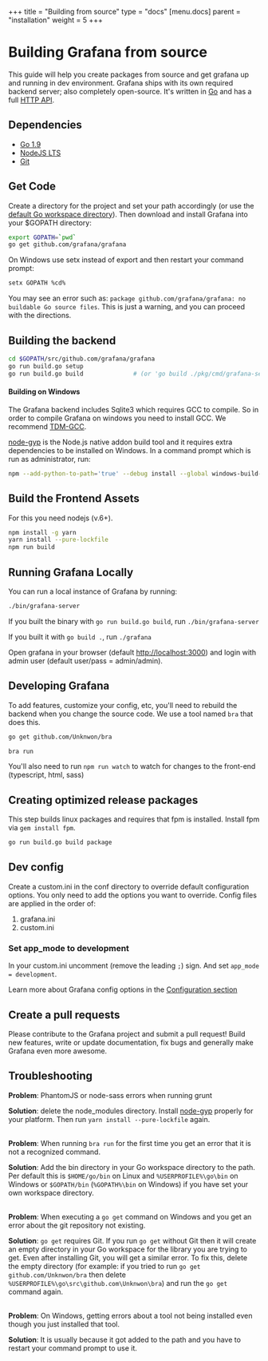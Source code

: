 +++
title = "Building from source"
type = "docs"
[menu.docs]
parent = "installation"
weight = 5
+++

# Building Grafana from source

This guide will help you create packages from source and get grafana up and running in
dev environment. Grafana ships with its own required backend server; also completely open-source. It's written in [Go](http://golang.org) and has a full [HTTP API](/v2.1/reference/http_api/).

## Dependencies

- [Go 1.9](https://golang.org/dl/)
- [NodeJS LTS](https://nodejs.org/download/)
- [Git](https://git-scm.com/downloads)

## Get Code
Create a directory for the project and set your path accordingly (or use the [default Go workspace directory](https://golang.org/doc/code.html#GOPATH)). Then download and install Grafana into your $GOPATH directory:

```bash
export GOPATH=`pwd`
go get github.com/grafana/grafana
```

On Windows use setx instead of export and then restart your command prompt:
```bash
setx GOPATH %cd%
```

You may see an error such as: `package github.com/grafana/grafana: no buildable Go source files`. This is just a warning, and you can proceed with the directions.

## Building the backend
```bash
cd $GOPATH/src/github.com/grafana/grafana
go run build.go setup
go run build.go build              # (or 'go build ./pkg/cmd/grafana-server')
```

#### Building on Windows
The Grafana backend includes Sqlite3 which requires GCC to compile. So in order to compile Grafana on windows you need
to install GCC. We recommend [TDM-GCC](http://tdm-gcc.tdragon.net/download).

[node-gyp](https://github.com/nodejs/node-gyp#installation) is the Node.js native addon build tool and it requires extra dependencies to be installed on Windows. In a command prompt which is run as administrator, run:

```bash
npm --add-python-to-path='true' --debug install --global windows-build-tools
```

## Build the Frontend Assets

For this you need nodejs (v.6+).

```bash
npm install -g yarn
yarn install --pure-lockfile
npm run build
```

## Running Grafana Locally
You can run a local instance of Grafana by running:

```bash
./bin/grafana-server
```
If you built the binary with `go run build.go build`, run `./bin/grafana-server`

If you built it with `go build .`, run `./grafana`

Open grafana in your browser (default [http://localhost:3000](http://localhost:3000)) and login with admin user (default user/pass = admin/admin).

## Developing Grafana

To add features, customize your config, etc, you'll need to rebuild the backend when you change the source code. We use a tool named `bra` that
does this.

```bash
go get github.com/Unknwon/bra

bra run
```

You'll also need to run `npm run watch` to watch for changes to the front-end (typescript, html, sass)

## Creating optimized release packages

This step builds linux packages and requires that fpm is installed. Install fpm via `gem install fpm`.

```bash
go run build.go build package
```

## Dev config

Create a custom.ini in the conf directory to override default configuration options.
You only need to add the options you want to override. Config files are applied in the order of:

1. grafana.ini
2. custom.ini

### Set app_mode to development

In your custom.ini uncomment (remove the leading `;`) sign. And set `app_mode = development`.

Learn more about Grafana config options in the [Configuration section](/installation/configuration/)

## Create a pull requests
Please contribute to the Grafana project and submit a pull request! Build new features, write or update documentation, fix bugs and generally make Grafana even more awesome.

## Troubleshooting

**Problem**: PhantomJS or node-sass errors when running grunt

**Solution**: delete the node_modules directory. Install [node-gyp](https://github.com/nodejs/node-gyp#installation) properly for your platform. Then run `yarn install --pure-lockfile` again.
<br><br>

**Problem**: When running `bra run` for the first time you get an error that it is not a recognized command.

**Solution**: Add the bin directory in your Go workspace directory to the path. Per default this is `$HOME/go/bin` on Linux and `%USERPROFILE%\go\bin` on Windows or `$GOPATH/bin` (`%GOPATH%\bin` on Windows) if you have set your own workspace directory.
<br><br>

**Problem**: When executing a `go get` command on Windows and you get an error about the git repository not existing.

**Solution**: `go get` requires Git. If you run `go get` without Git then it will create an empty directory in your Go workspace for the library you are trying to get. Even after installing Git, you will get a similar error. To fix this, delete the empty directory (for example: if you tried to run `go get github.com/Unknwon/bra` then delete `%USERPROFILE%\go\src\github.com\Unknwon\bra`) and run the `go get` command again.
<br><br>

**Problem**: On Windows, getting errors about a tool not being installed even though you just installed that tool.

**Solution**: It is usually because it got added to the path and you have to restart your command prompt to use it.
